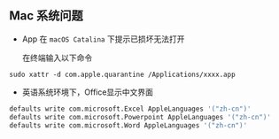 ## Mac 系统问题

- App 在 `macOS Catalina` 下提示已损坏无法打开

  在终端输入以下命令

```shell
sudo xattr -d com.apple.quarantine /Applications/xxxx.app
```

- 英语系统环境下，Office显示中文界面

```bash
defaults write com.microsoft.Excel AppleLanguages '("zh-cn")'
defaults write com.microsoft.Powerpoint AppleLanguages '("zh-cn")'
defaults write com.microsoft.Word AppleLanguages '("zh-cn")'
```

